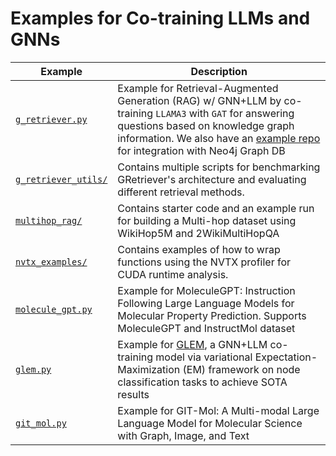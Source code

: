 # Examples for Co-training LLMs and GNNs



| Example                                      | Description                                                                                                                                                                                    |
| -------------------------------------------- | ---------------------------------------------------------------------------------------------------------------------------------------------------------------------------------------------- |
| [`g_retriever.py`](./g_retriever.py)         | Example for Retrieval-Augmented Generation (RAG) w/ GNN+LLM by co-training `LLAMA3` with `GAT` for answering questions based on knowledge graph information. We also have an [example repo](https://github.com/neo4j-product-examples/neo4j-gnn-llm-example) for integration with Neo4j Graph DB|
| [`g_retriever_utils/`](./g_retriever_utils/) | Contains multiple scripts for benchmarking GRetriever's architecture and evaluating different retrieval methods.                                                                               |
| [`multihop_rag/`](./multihop_rag/)           | Contains starter code and an example run for building a Multi-hop dataset using WikiHop5M and 2WikiMultiHopQA                                                                                  |
| [`nvtx_examples/`](./nvtx_examples/)         | Contains examples of how to wrap functions using the NVTX profiler for CUDA runtime analysis.                                                                                                  |
| [`molecule_gpt.py`](./molecule_gpt.py)       | Example for MoleculeGPT: Instruction Following Large Language Models for Molecular Property Prediction. Supports MoleculeGPT and InstructMol dataset                                           |
| [`glem.py`](./glem.py)                       | Example for [GLEM](https://arxiv.org/abs/2210.14709), a GNN+LLM co-training model via variational Expectation-Maximization (EM) framework on node classification tasks to achieve SOTA results |
| [`git_mol.py`](./git_mol.py)                 | Example for GIT-Mol: A Multi-modal Large Language Model for Molecular Science with Graph, Image, and Text                                                                                      |
